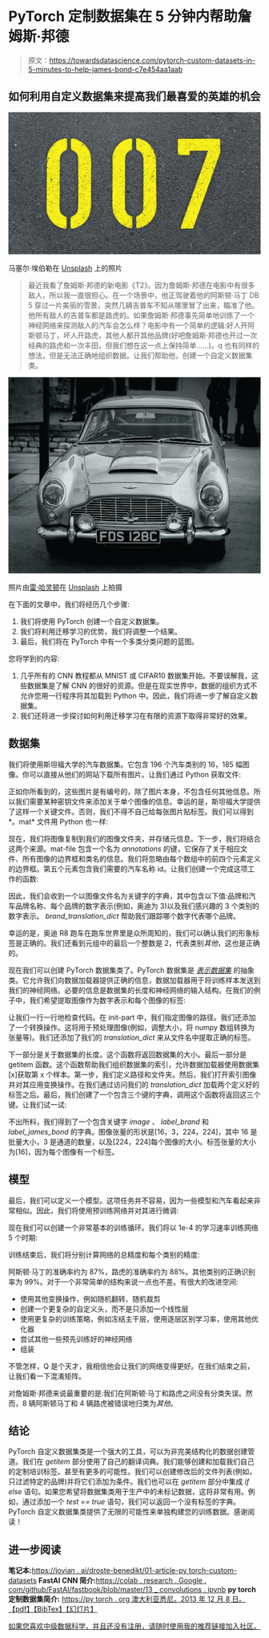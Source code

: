 # PyTorch 定制数据集在 5 分钟内帮助詹姆斯·邦德

> 原文：<https://towardsdatascience.com/pytorch-custom-datasets-in-5-minutes-to-help-james-bond-c7e454aa1aab>

## 如何利用自定义数据集来提高我们最喜爱的英雄的机会

![](img/23ed67a6f362b4e608a534c0a8b4e8de.png)

马塞尔·埃伯勒在 [Unsplash](https://unsplash.com/s/photos/007?utm_source=unsplash&utm_medium=referral&utm_content=creditCopyText) 上的照片

> 最近我看了詹姆斯·邦德的新电影《T2》。因为詹姆斯·邦德在电影中有很多敌人，所以我一直很担心。在一个场景中，他正驾驶着他的阿斯顿·马丁 DB 5 穿过一片美丽的雪景，突然几辆吉普车不知从哪里冒了出来，瞄准了他。他所有敌人的吉普车都是路虎的。如果詹姆斯·邦德事先简单地训练了一个神经网络来探测敌人的汽车会怎么样？电影中有一个简单的逻辑:好人开阿斯顿马丁，坏人开路虎，其他人都开其他品牌(好吧詹姆斯·邦德也开过一次经典的路虎和一次丰田，但我们想在这一点上保持简单……)。q 也有同样的想法，但是无法正确地组织数据。让我们帮助他，创建一个自定义数据集类。

![](img/604b8900cf5dab6a5ed69c0e03571598.png)

照片由[雷·哈灵顿](https://unsplash.com/@raymondo600?utm_source=unsplash&utm_medium=referral&utm_content=creditCopyText)在 [Unsplash](https://unsplash.com/s/photos/aston-martin?utm_source=unsplash&utm_medium=referral&utm_content=creditCopyText) 上拍摄

在下面的文章中，我们将经历几个步骤:

1.  我们将使用 PyTorch 创建一个自定义数据集。
2.  我们将利用迁移学习的优势，我们将调整一个结果。
3.  最后，我们将在 PyTorch 中有一个多类分类问题的蓝图。

您将学到的内容:

1.  几乎所有的 CNN 教程都从 MNIST 或 CIFAR10 数据集开始。不要误解我，这些数据集是了解 CNN 的很好的资源。但是在现实世界中，数据的组织方式不允许您用一行程序将其加载到 Python 中。因此，我们将进一步了解自定义数据集。
2.  我们还将进一步探讨如何利用迁移学习在有限的资源下取得非常好的效果。

## 数据集

我们将使用斯坦福大学的汽车数据集。它包含 196 个汽车类别的 16，185 幅图像。你可以直接从他们的网站下载所有图片。让我们通过 Python 获取文件:

正如你所看到的，这些图片是有编号的，除了图片本身，不包含任何其他信息。所以我们需要某种密钥文件来添加关于单个图像的信息。幸运的是，斯坦福大学提供了这样一个关键文件。否则，我们不得不自己给每张图片贴标签。我们可以得到*。mat* 文件用 Python 也一样:

现在，我们将图像复制到我们的图像文件夹，并存储元信息。下一步，我们将结合这两个来源。mat-file 包含一个名为 *annotations* 的键，它保存了关于相应文件、所有图像的边界框和类名的信息。我们将忽略由每个数组中的前四个元素定义的边界框。第五个元素包含我们需要的汽车名称 id。让我们创建一个完成这项工作的函数:

因此，我们会收到一个以图像文件名为关键字的字典，其中包含以下值:品牌和汽车品牌名称、每个品牌的数字表示(例如，奥迪为 3)以及我们感兴趣的 3 个类别的数字表示。 *brand_translation_dict* 帮助我们跟踪哪个数字代表哪个品牌。

幸运的是，奥迪 R8 跑车在跑车世界里是众所周知的，我们可以确认我们的形象标签是正确的。我们还看到元组中的最后一个整数是 2，代表类别*其他*，这也是正确的。

现在我们可以创建 PyTorch 数据集类了。PyTorch 数据集是 [*表示数据集*](https://pytorch.org/tutorials/beginner/data_loading_tutorial.html) 的抽象类。它允许我们向数据加载器提供正确的信息，数据加载器用于将训练样本发送到我们的神经网络。必要的信息是数据集的长度和神经网络的输入结构。在我们的例子中，我们希望提取图像作为数字表示和每个图像的标签:

让我们一行一行地检查代码。在 init-part 中，我们指定图像的路径。我们还添加了一个转换操作。这将用于预处理图像(例如，调整大小，将 numpy 数组转换为张量等)。我们还添加了我们的 *translation_dict* 来从文件名中提取正确的标签。

下一部分是关于数据集的长度。这个函数将返回数据集的大小。最后一部分是 getitem 函数。这个函数帮助我们组织数据集的索引，允许数据加载器使用数据集[x]获取第 x 个样本。第一步，我们定义路径和文件夹。然后，我们打开索引图像并对其应用变换操作。在我们通过访问我们的 *translation_dict* 加载两个定义好的标签之后。最后，我们创建了一个包含三个键的字典，调用这个函数将返回这三个键。让我们试一试:

不出所料，我们得到了一个包含关键字 *image* 、 *label_brand* 和 *label_james_bond* 的字典。图像张量的形状是[16，3，224，224]，其中 16 是批量大小，3 是通道的数量，以及[224，224]每个图像的大小。标签张量的大小为[16]，因为每个图像有一个标签。

## 模型

最后，我们可以定义一个模型。这项任务并不容易，因为一些模型和汽车看起来非常相似。因此，我们将使用预训练网络并对其进行微调:

现在我们可以创建一个非常基本的训练循环。我们将以 1e-4 的学习速率训练网络 5 个时期:

训练结束后，我们将分别计算网络的总精度和每个类别的精度:

阿斯顿·马丁的准确率约为 87%，路虎的准确率约为 88%。其他类别的正确识别率为 99%。对于一个非常简单的结构来说一点也不差。有很大的改进空间:

*   使用其他变换操作，例如随机翻转、随机裁剪
*   创建一个更复杂的自定义头，而不是只添加一个线性层
*   使用更复杂的训练策略，例如冻结主干层，使用逐层区别学习率，使用其他优化器
*   尝试其他一些预先训练好的神经网络
*   组装

不管怎样，Q 是个天才，我相信他会让我们的网络变得更好。在我们结束之前，让我们看一下混淆矩阵。

对詹姆斯·邦德来说最重要的是:我们在阿斯顿·马丁和路虎之间没有分类失误。然而，8 辆阿斯顿马丁和 4 辆路虎被错误地归类为*其他*。

## 结论

PyTorch 自定义数据集类是一个强大的工具，可以为非完美结构化的数据创建管道。我们在 *getitem* 部分使用了自己的翻译词典。我们能够创建和加载我们自己的定制培训标签。甚至有更多的可能性。我们可以创建修改后的文件列表(例如，只过滤特定的品牌)并将它们添加为条件。我们也可以在 *getitem* 部分中集成 *if else* 语句。如果您希望将数据集类用于生产中的未标记数据，这将非常有用。例如，通过添加一个 *test == true* 语句，我们可以返回一个没有标签的字典。PyTorch 自定义数据集类提供了无限的可能性来单独构建您的训练数据。感谢阅读！

## 进一步阅读

**笔记本:**[https://jovian . ai/droste-benedikt/01-article-py torch-custom-datasets](https://drive.google.com/file/d/14AuCCmXW-Tjk02NCQONrHouRb2gVEiEw/view?usp=sharing)
**FastAI CNN 简介:**[https://colab . research . Google . com/github/FastAI/fastbook/blob/master/13 _ convolutions . ipynb](https://colab.research.google.com/github/fastai/fastbook/blob/master/13_convolutions.ipynb)
**py torch 定制数据集简介:** [https://py torch . org 澳大利亚悉尼。2013 年 12 月 8 日。](https://pytorch.org/tutorials/beginner/data_loading_tutorial.html) [【pdf】](https://ai.stanford.edu/~jkrause/papers/3drr13.pdf)[【BibTex】](https://ai.stanford.edu/~jkrause/papers/3drr13.bib)[【幻灯片】](https://ai.stanford.edu/~jkrause/papers/3drr_talk.pdf)

[如果您喜欢中级数据科学，并且还没有注册，请随时使用我的推荐链接加入社区。](https://medium.com/@droste.benedikt/membership)